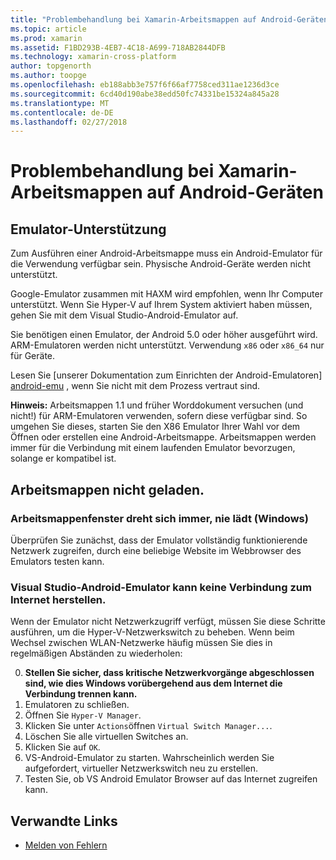 ```yaml
---
title: "Problembehandlung bei Xamarin-Arbeitsmappen auf Android-Geräten"
ms.topic: article
ms.prod: xamarin
ms.assetid: F1BD293B-4EB7-4C18-A699-718AB2844DFB
ms.technology: xamarin-cross-platform
author: topgenorth
ms.author: toopge
ms.openlocfilehash: eb188abb3e757f6f66af7758ced311ae1236d3ce
ms.sourcegitcommit: 6cd40d190abe38edd50fc74331be15324a845a28
ms.translationtype: MT
ms.contentlocale: de-DE
ms.lasthandoff: 02/27/2018
---
```

# <a name="troubleshooting-xamarin-workbooks-on-android"></a>Problembehandlung bei Xamarin-Arbeitsmappen auf Android-Geräten

## <a name="emulator-support"></a>Emulator-Unterstützung

Zum Ausführen einer Android-Arbeitsmappe muss ein Android-Emulator für die Verwendung verfügbar sein. Physische Android-Geräte werden nicht unterstützt.

Google-Emulator zusammen mit HAXM wird empfohlen, wenn Ihr Computer unterstützt.
Wenn Sie Hyper-V auf Ihrem System aktiviert haben müssen, gehen Sie mit dem Visual Studio-Android-Emulator auf.

Sie benötigen einen Emulator, der Android 5.0 oder höher ausgeführt wird. ARM-Emulatoren werden nicht unterstützt. Verwendung `x86` oder `x86_64` nur für Geräte.

Lesen Sie [unserer Dokumentation zum Einrichten der Android-Emulatoren] [ android-emu] , wenn Sie nicht mit dem Prozess vertraut sind.

**Hinweis:** Arbeitsmappen 1.1 und früher Worddokument versuchen (und nicht!) für ARM-Emulatoren verwenden, sofern diese verfügbar sind. So umgehen Sie dieses, starten Sie den X86 Emulator Ihrer Wahl vor dem Öffnen oder erstellen eine Android-Arbeitsmappe. Arbeitsmappen werden immer für die Verbindung mit einem laufenden Emulator bevorzugen, solange er kompatibel ist.

## <a name="workbooks-wont-load"></a>Arbeitsmappen nicht geladen.

### <a name="workbook-window-spins-forever-never-loads-windows"></a>Arbeitsmappenfenster dreht sich immer, nie lädt (Windows)

Überprüfen Sie zunächst, dass der Emulator vollständig funktionierende Netzwerk zugreifen, durch eine beliebige Website im Webbrowser des Emulators testen kann.

### <a name="visual-studio-android-emulator-cannot-connect-to-internet"></a>Visual Studio-Android-Emulator kann keine Verbindung zum Internet herstellen.

Wenn der Emulator nicht Netzwerkzugriff verfügt, müssen Sie diese Schritte ausführen, um die Hyper-V-Netzwerkswitch zu beheben. Wenn beim Wechsel zwischen WLAN-Netzwerke häufig müssen Sie dies in regelmäßigen Abständen zu wiederholen:

0. **Stellen Sie sicher, dass kritische Netzwerkvorgänge abgeschlossen sind, wie dies Windows vorübergehend aus dem Internet die Verbindung trennen kann.**
1. Emulatoren zu schließen.
2. Öffnen Sie `Hyper-V Manager`.
3. Klicken Sie unter `Actions`öffnen `Virtual Switch Manager...`.
4. Löschen Sie alle virtuellen Switches an.
5. Klicken Sie auf `OK`.
6. VS-Android-Emulator zu starten. Wahrscheinlich werden Sie aufgefordert, virtueller Netzwerkswitch neu zu erstellen.
7. Testen Sie, ob VS Android Emulator Browser auf das Internet zugreifen kann.

[android-emu]: https://developer.xamarin.com/guides/android/deployment,_testing,_and_metrics/debug-on-emulator/


## <a name="related-links"></a>Verwandte Links

- [Melden von Fehlern](~/tools/workbooks/install.md#reporting-bugs)
